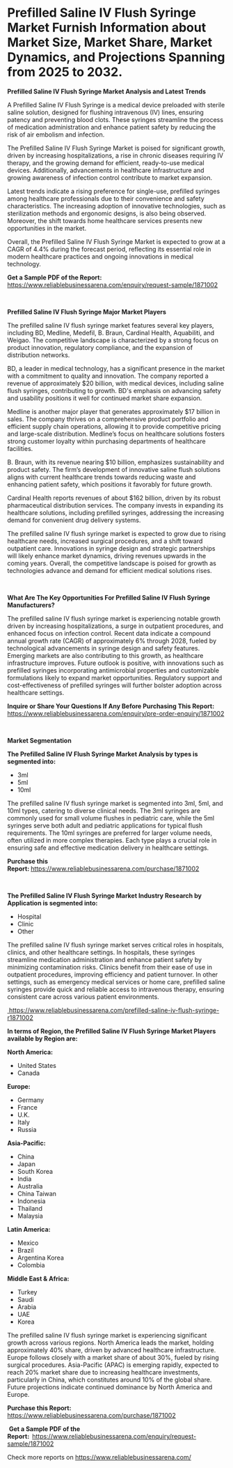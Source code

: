 <p><h1>Prefilled Saline IV Flush Syringe Market Furnish Information about Market Size, Market Share, Market Dynamics, and Projections Spanning from 2025 to 2032.</h1></p><p><strong>Prefilled Saline IV Flush Syringe Market Analysis and Latest Trends</strong></p>
<p><p>A Prefilled Saline IV Flush Syringe is a medical device preloaded with sterile saline solution, designed for flushing intravenous (IV) lines, ensuring patency and preventing blood clots. These syringes streamline the process of medication administration and enhance patient safety by reducing the risk of air embolism and infection.</p><p>The Prefilled Saline IV Flush Syringe Market is poised for significant growth, driven by increasing hospitalizations, a rise in chronic diseases requiring IV therapy, and the growing demand for efficient, ready-to-use medical devices. Additionally, advancements in healthcare infrastructure and growing awareness of infection control contribute to market expansion. </p><p>Latest trends indicate a rising preference for single-use, prefilled syringes among healthcare professionals due to their convenience and safety characteristics. The increasing adoption of innovative technologies, such as sterilization methods and ergonomic designs, is also being observed. Moreover, the shift towards home healthcare services presents new opportunities in the market. </p><p>Overall, the Prefilled Saline IV Flush Syringe Market is expected to grow at a CAGR of 4.4% during the forecast period, reflecting its essential role in modern healthcare practices and ongoing innovations in medical technology.</p></p>
<p><strong>Get a Sample PDF of the Report:&nbsp;</strong> <a href="https://www.reliablebusinessarena.com/enquiry/request-sample/1871002?utm_campaign=3249&utm_medium=2&utm_source=Github&utm_content=ia&utm_term=05032025&utm_id=prefilled-saline-iv-flush-syringe">https://www.reliablebusinessarena.com/enquiry/request-sample/1871002</a></p>
<p>&nbsp;</p>
<p><strong>Prefilled Saline IV Flush Syringe Major Market Players</strong></p>
<p><p>The prefilled saline IV flush syringe market features several key players, including BD, Medline, Medefil, B. Braun, Cardinal Health, Aquabiliti, and Weigao. The competitive landscape is characterized by a strong focus on product innovation, regulatory compliance, and the expansion of distribution networks.</p><p>BD, a leader in medical technology, has a significant presence in the market with a commitment to quality and innovation. The company reported a revenue of approximately $20 billion, with medical devices, including saline flush syringes, contributing to growth. BD's emphasis on advancing safety and usability positions it well for continued market share expansion.</p><p>Medline is another major player that generates approximately $17 billion in sales. The company thrives on a comprehensive product portfolio and efficient supply chain operations, allowing it to provide competitive pricing and large-scale distribution. Medline’s focus on healthcare solutions fosters strong customer loyalty within purchasing departments of healthcare facilities.</p><p>B. Braun, with its revenue nearing $10 billion, emphasizes sustainability and product safety. The firm’s development of innovative saline flush solutions aligns with current healthcare trends towards reducing waste and enhancing patient safety, which positions it favorably for future growth.</p><p>Cardinal Health reports revenues of about $162 billion, driven by its robust pharmaceutical distribution services. The company invests in expanding its healthcare solutions, including prefilled syringes, addressing the increasing demand for convenient drug delivery systems.</p><p>The prefilled saline IV flush syringe market is expected to grow due to rising healthcare needs, increased surgical procedures, and a shift toward outpatient care. Innovations in syringe design and strategic partnerships will likely enhance market dynamics, driving revenues upwards in the coming years. Overall, the competitive landscape is poised for growth as technologies advance and demand for efficient medical solutions rises.</p></p>
<p>&nbsp;</p>
<p><strong>What Are The Key Opportunities For Prefilled Saline IV Flush Syringe Manufacturers?</strong></p>
<p><p>The prefilled saline IV flush syringe market is experiencing notable growth driven by increasing hospitalizations, a surge in outpatient procedures, and enhanced focus on infection control. Recent data indicate a compound annual growth rate (CAGR) of approximately 6% through 2028, fueled by technological advancements in syringe design and safety features. Emerging markets are also contributing to this growth, as healthcare infrastructure improves. Future outlook is positive, with innovations such as prefilled syringes incorporating antimicrobial properties and customizable formulations likely to expand market opportunities. Regulatory support and cost-effectiveness of prefilled syringes will further bolster adoption across healthcare settings.</p></p>
<p><strong>Inquire or Share Your Questions If Any Before Purchasing This Report:</strong> <a href="https://www.reliablebusinessarena.com/enquiry/pre-order-enquiry/1871002?utm_campaign=3249&utm_medium=2&utm_source=Github&utm_content=ia&utm_term=05032025&utm_id=prefilled-saline-iv-flush-syringe">https://www.reliablebusinessarena.com/enquiry/pre-order-enquiry/1871002</a></p>
<p>&nbsp;</p>
<p><strong>Market Segmentation</strong></p>
<p><strong>The Prefilled Saline IV Flush Syringe Market Analysis by types is segmented into:</strong></p>
<p><ul><li>3ml</li><li>5ml</li><li>10ml</li></ul></p>
<p><p>The prefilled saline IV flush syringe market is segmented into 3ml, 5ml, and 10ml types, catering to diverse clinical needs. The 3ml syringes are commonly used for small volume flushes in pediatric care, while the 5ml syringes serve both adult and pediatric applications for typical flush requirements. The 10ml syringes are preferred for larger volume needs, often utilized in more complex therapies. Each type plays a crucial role in ensuring safe and effective medication delivery in healthcare settings.</p></p>
<p><strong>Purchase this Report:&nbsp;</strong><a href="https://www.reliablebusinessarena.com/purchase/1871002?utm_campaign=3249&utm_medium=2&utm_source=Github&utm_content=ia&utm_term=05032025&utm_id=prefilled-saline-iv-flush-syringe">https://www.reliablebusinessarena.com/purchase/1871002</a></p>
<p>&nbsp;</p>
<p><strong>The Prefilled Saline IV Flush Syringe Market Industry Research by Application is segmented into:</strong></p>
<p><ul><li>Hospital</li><li>Clinic</li><li>Other</li></ul></p>
<p><p>The prefilled saline IV flush syringe market serves critical roles in hospitals, clinics, and other healthcare settings. In hospitals, these syringes streamline medication administration and enhance patient safety by minimizing contamination risks. Clinics benefit from their ease of use in outpatient procedures, improving efficiency and patient turnover. In other settings, such as emergency medical services or home care, prefilled saline syringes provide quick and reliable access to intravenous therapy, ensuring consistent care across various patient environments.</p></p>
<p><a href="https://www.reliablebusinessarena.com/prefilled-saline-iv-flush-syringe-r1871002?utm_campaign=3249&utm_medium=2&utm_source=Github&utm_content=ia&utm_term=05032025&utm_id=prefilled-saline-iv-flush-syringe">&nbsp;https://www.reliablebusinessarena.com/prefilled-saline-iv-flush-syringe-r1871002</a></p>
<p><strong>In terms of Region, the Prefilled Saline IV Flush Syringe Market Players available by Region are:</strong></p>
<p>
    <p> <strong> North America: </strong>
        <ul>
            <li>United States</li>
            <li>Canada</li>
        </ul>
        </p> 
    <p> <strong> Europe: </strong>
        <ul>
            <li>Germany</li>
            <li>France</li>
            <li>U.K.</li>
            <li>Italy</li>
            <li>Russia</li>
        </ul>
        </p> 
    <p> <strong> Asia-Pacific: </strong>
        <ul>
            <li>China</li>
            <li>Japan</li>
            <li>South Korea</li>
            <li>India</li>
            <li>Australia</li>
            <li>China Taiwan</li>
            <li>Indonesia</li>
            <li>Thailand</li>
            <li>Malaysia</li>
        </ul>
        </p> 
    <p> <strong> Latin America: </strong>
        <ul>
            <li>Mexico</li>
            <li>Brazil</li>
            <li>Argentina Korea</li>
            <li>Colombia</li>
        </ul>
        </p> 
    <p> <strong> Middle East & Africa: </strong>
        <ul>
            <li>Turkey</li>
            <li>Saudi</li>
            <li>Arabia</li>
            <li>UAE</li>
            <li>Korea</li>
        </ul>
    </p>
    </p>
<p><p>The prefilled saline IV flush syringe market is experiencing significant growth across various regions. North America leads the market, holding approximately 40% share, driven by advanced healthcare infrastructure. Europe follows closely with a market share of about 30%, fueled by rising surgical procedures. Asia-Pacific (APAC) is emerging rapidly, expected to reach 20% market share due to increasing healthcare investments, particularly in China, which constitutes around 10% of the global share. Future projections indicate continued dominance by North America and Europe.</p></p>
<p><strong>Purchase this Report: </strong><a href="https://www.reliablebusinessarena.com/purchase/1871002?utm_campaign=3249&utm_medium=2&utm_source=Github&utm_content=ia&utm_term=05032025&utm_id=prefilled-saline-iv-flush-syringe">https://www.reliablebusinessarena.com/purchase/1871002</a></p>
<p>&nbsp;<strong>Get a Sample PDF of the Report:&nbsp;&nbsp;</strong><a href="https://www.reliablebusinessarena.com/enquiry/request-sample/1871002?utm_campaign=3249&utm_medium=2&utm_source=Github&utm_content=ia&utm_term=05032025&utm_id=prefilled-saline-iv-flush-syringe">https://www.reliablebusinessarena.com/enquiry/request-sample/1871002</a></p>
<p><strong></strong></p>
<p>Check more reports on <a href="https://www.reliablebusinessarena.com/?utm_campaign=3249&utm_medium=2&utm_source=Github&utm_content=ia&utm_term=05032025&utm_id=prefilled-saline-iv-flush-syringe">https://www.reliablebusinessarena.com/</a></p>